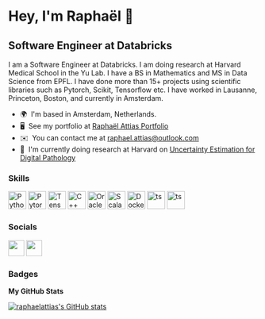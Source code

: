 Hey, I'm Raphaël 👋 
===============================

Software Engineer at Databricks
-----------------------------------------------------

I am a Software Engineer at Databricks. I am doing research at Harvard Medical School in the Yu Lab. I have a BS in Mathematics and MS in Data Science from EPFL. I have done more than 15+ projects using scientific libraries such as Pytorch, Scikit, Tensorflow etc. I have worked in Lausanne, Princeton, Boston, and currently in Amsterdam. 

* 🌍  I'm based in Amsterdam, Netherlands. 
* 🖥️  See my portfolio at [Raphaël Attias Portfolio](http://raphaelattias.com)
* ✉️  You can contact me at [raphael.attias@outlook.com](mailto:raphael.attias@outlook.com)
* 🚀  I'm currently doing research at Harvard on [Uncertainty Estimation for Digital Pathology](https://raphaelattias.com/posts/2023/03/harvard)

### Skills

<p align="left">
<a href="https://www.python.org/" target="_blank" rel="noreferrer"><img src="https://raw.githubusercontent.com/danielcranney/readme-generator/main/public/icons/skills/python-colored.svg" width="36" height="36" alt="Python" /></a>
   <a href="https://www.pytorch.org/" target="_blank" rel="noreferrer"><img src="https://upload.wikimedia.org/wikipedia/commons/thumb/1/10/PyTorch_logo_icon.svg/512px-PyTorch_logo_icon.svg.png" width="36" height="36" alt="Pytorch" /></a>
    <a href="https://www.tensorflow.org/" target="_blank" rel="noreferrer"><img src="https://seeklogo.com/images/T/tensorflow-logo-02FCED4F98-seeklogo.com.png" width="36" height="36" alt="Tensorflow" /></a>
<a href="https://docs.microsoft.com/en-us/cpp/?view=msvc-170" target="_blank" rel="noreferrer"><img src="https://raw.githubusercontent.com/danielcranney/readme-generator/main/public/icons/skills/cplusplus-colored.svg" width="36" height="36" alt="C++" /></a>
<a href="https://www.oracle.com/uk/index.html" target="_blank" rel="noreferrer"><img src="https://raw.githubusercontent.com/danielcranney/readme-generator/main/public/icons/skills/oracle-colored.svg" width="36" height="36" alt="Oracle" /></a>
<a href="https://www.scala-lang.org/" target="_blank" rel="noreferrer"><img src="https://cdn-icons-png.flaticon.com/512/919/919834.png" width="36" height="36" alt="Scala" /></a>
   <a href="https://docker.com" target="_blank" rel="noreferrer"><img src="https://www.pngfind.com/pngs/m/255-2553250_icon-docker-notext-color-docker-icon-png-transparent.png" width="36" height="36" alt="Docker" /></a>
<a><img src="https://upload.wikimedia.org/wikipedia/commons/thumb/4/4c/Typescript_logo_2020.svg/2048px-Typescript_logo_2020.svg.png" width="36" height="36" alt="ts" /></a>
   <a><img src="https://styles.redditmedia.com/t5_2su6s/styles/communityIcon_4g1uo0kd87c61.png" width="36" height="36" alt="ts" /></a>

</p>


### Socials

<p align="left"> <a href="https://www.github.com/raphaelattias" target="_blank" rel="noreferrer"><img src="https://raw.githubusercontent.com/danielcranney/readme-generator/main/public/icons/socials/github.svg" width="32" height="32" /></a> 
<a href="https://www.linkedin.com/in/raphael-attias" target="_blank" rel="noreferrer"><img src="https://raw.githubusercontent.com/danielcranney/readme-generator/main/public/icons/socials/linkedin.svg" width="32" height="32" /></a></p>

### Badges

<b>My GitHub Stats</b>

<a href="http://www.github.com/raphaelattias"><img src="https://github-readme-stats.vercel.app/api?username=raphaelattias&show_icons=true&hide=issues,&title_color=0891b2&text_color=ffffff&icon_color=0891b2&bg_color=1c1917&hide_border=true&show_icons=true" alt="raphaelattias's GitHub stats" /></a>
